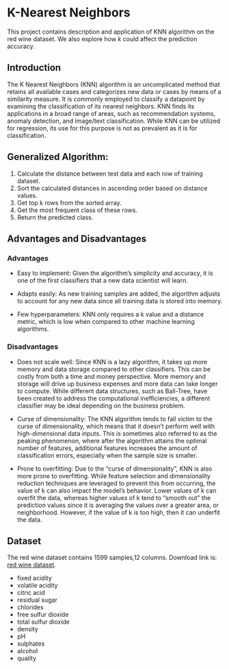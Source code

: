# K-Nearest Neighbors

This project contains description and application of KNN algorithm on the red wine dataset. We also explore how $k$ could affect the prediction accuracy.

## Introduction
The K Nearest Neighbors (KNN) algorithm is an uncomplicated method that retains all available cases and categorizes new data or cases by means of a similarity measure. It is commonly employed to classify a datapoint by examining the classification of its nearest neighbors. KNN finds its applications in a broad range of areas, such as recommendation systems, anomaly detection, and image/text classification. While KNN can be utilized for regression, its use for this purpose is not as prevalent as it is for classification.


## Generalized Algorithm: 
1. Calculate the distance between test data and each row of training dataset.
2. Sort the calculated distances in ascending order based on distance values.
3. Get top k rows from the sorted array.
4. Get the most frequent class of these rows.
5. Return the predicted class.

## Advantages and Disadvantages

### Advantages
- Easy to implement: Given the algorithm’s simplicity and accuracy, it is one of the first classifiers that a new data scientist will learn.
- Adapts easily: As new training samples are added, the algorithm adjusts to account for any new data since all training data is stored into memory.

- Few hyperparameters: KNN only requires a k value and a distance metric, which is low when compared to other machine learning algorithms.

### Disadvantages
- Does not scale well: Since KNN is a lazy algorithm, it takes up more memory and data storage compared to other classifiers. This can be costly from both a time and money perspective. More memory and storage will drive up business expenses and more data can take longer to compute. While different data structures, such as Ball-Tree, have been created to address the computational inefficiencies, a different classifier may be ideal depending on the business problem.

- Curse of dimensionality: The KNN algorithm tends to fall victim to the curse of dimensionality, which means that it doesn’t perform well with high-dimensional data inputs. This is sometimes also referred to as the peaking phenomenon, where after the algorithm attains the optimal number of features, additional features increases the amount of classification errors, especially when the sample size is smaller.

- Prone to overfitting: Due to the “curse of dimensionality”, KNN is also more prone to overfitting. While feature selection and dimensionality reduction techniques are leveraged to prevent this from occurring, the value of k can also impact the model’s behavior. Lower values of k can overfit the data, whereas higher values of k tend to “smooth out” the prediction values since it is averaging the values over a greater area, or neighborhood. However, if the value of k is too high, then it can underfit the data. 


## Dataset
The red wine dataset contains 1599 samples,12 columns. Download link is: [red wine dataset](https://archive.ics.uci.edu/ml/datasets/wine+quality).
* fixed acidity
* volatile acidity
* citric acid
* residual sugar
* chlorides
* free sulfur dioxide
* total sulfur dioxide
* density
* pH
* sulphates
* alcohol
* quality

